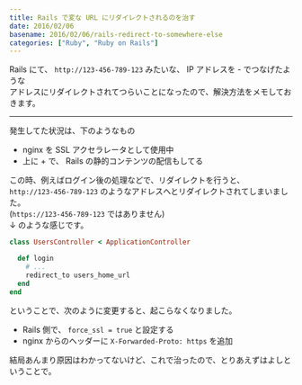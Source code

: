 ```yaml
---
title: Rails で変な URL にリダイレクトされるのを治す
date: 2016/02/06
basename: 2016/02/06/rails-redirect-to-somewhere-else
categories: ["Ruby", "Ruby on Rails"]
---
```


Rails にて、 `http://123-456-789-123` みたいな、 IP アドレスを - でつなげたような  
アドレスにリダイレクトされてつらいことになったので、解決方法をメモしておきます。

---

発生してた状況は、下のようなもの

- nginx を SSL アクセラレータとして使用中
- 上に + で、 Rails の静的コンテンツの配信もしてる

この時、例えばログイン後の処理などで、リダイレクトを行うと、  
`http://123-456-789-123` のようなアドレスへとリダイレクトされてしまいました。  
(`https://123-456-789-123` ではありません)  
↓ のような感じです。

```ruby:app/controllers/users_controller.rb
class UsersController < ApplicationController

  def login
    # ...
    redirect_to users_home_url
  end
end
```

ということで、次のように変更すると、起こらなくなりました。

- Rails 側で、 `force_ssl = true` と設定する
- nginx からのヘッダーに `X-Forwarded-Proto: https` を追加

結局あんまり原因はわかってないけど、これで治ったので、とりあえずはよしということで。
